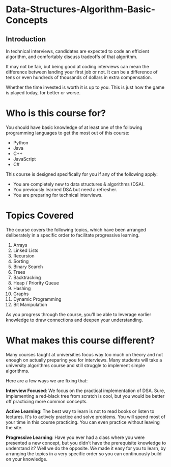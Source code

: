 # Data-Structures-Algorithm-Basic-Concepts

## Introduction

In technical interviews, candidates are expected to code an efficient algorithm, and comfortably discuss tradeoffs of that algorithm.

It may not be fair, but being good at coding interviews can mean the difference between landing your first job or not. It can be a difference of tens or even hundreds of thousands of dollars in extra compensation.

Whether the time invested is worth it is up to you. This is just how the game is played today, for better or worse.

# Who is this course for?

You should have basic knowledge of at least one of the following programming languages to get the most out of this course:

- Python
- Java
- C++
- JavaScript
- C#

This course is designed specifically for you if any of the following apply:

- You are completely new to data structures & algorithms (DSA).
- You previously learned DSA but need a refresher.
- You are preparing for technical interviews.

# Topics Covered

The course covers the following topics, which have been arranged deliberately in a specific order to facilitate progressive learning.

1. Arrays
2. Linked Lists
3. Recursion
4. Sorting
5. Binary Search
6. Trees
7. Backtracking
8. Heap / Priority Queue
9. Hashing
10. Graphs
11. Dynamic Programming
12. Bit Manipulation

As you progress through the course, you'll be able to leverage earlier knowledge to draw connections and deepen your understanding.

# What makes this course different?

Many courses taught at universities focus way too much on theory and not enough on actually preparing you for interviews. Many students will take a university algorithms course and still struggle to implement simple algorithms.

Here are a few ways we are fixing that:

**Interview Focused**: We focus on the practical implementation of DSA. Sure, implementing a red-black tree from scratch is cool, but you would be better off practicing more common concepts.

**Active Learning**: The best way to learn is not to read books or listen to lectures. It's to actively practice and solve problems. You will spend most of your time in this course practicing. You can even practice without leaving the site.

**Progressive Learning**: Have you ever had a class where you were presented a new concept, but you didn't have the prerequisite knowledge to understand it? Well we do the opposite. We made it easy for you to learn, by arranging the topics in a very specific order so you can continuously build on your knowledge.